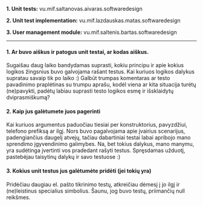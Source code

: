 **1. Unit tests:** vu.mif.saltanovas.aivaras.softwaredesign

**2. Unit test implementation:** vu.mif.lazdauskas.matas.softwaredesign

**3. User management module:** vu.mif.saltenis.bartas.softwaredesign

----

#### 1. Ar buvo aiškus ir patogus unit testai, ar kodas aiškus.

Sugaišau daug laiko bandydamas suprasti, kokiu principu ir apie kokius logikos žingsnius buvo galvojama rašant testus. Kai kuriuos logikos dalykus supratau savaip tik po laiko :) Galbūt trumpas komentaras ar testo pavadinimo praplėtinas su trumpu aprašu, kodėl viena ar kita situacija turėtų (ne)pavykti, padėtų labiau suprasti testo logikos esmę ir išsklaidytų dviprasmiškumą?

#### 2. Kaip jus galėtumete juos pagerinti

Kai kuriuos argumentus paduočiau tiesiai per konstruktorius, pavyzdžiui, telefono prefiksą ar ilgį. Nors buvo pagalvojama apie įvairius scenarijus, padengiančius daugelį atvejų, tačiau dabartiniai testai labai apribojo mano sprendimo įgyvendinimo galimybes. Na, bet tokius dalykus, mano manymu, yra sudėtinga įvertinti vos pradedant rašyti testus. Spręsdamas užduotį, pastebėjau taisytinų dalykų ir savo testuose :)


#### 3. Kokius unit testus jus galėtumėte pridėti (jei tokių yra)

Pridėčiau daugiau el. pašto tikrinimo testų, atkreičiau dėmesį į jo ilgį ir (ne)leistinus specialius simbolius. Šaunu, jog buvo testų, priimančių null reikšmes.
